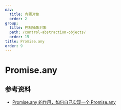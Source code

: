 ```yaml
---
nav:
  title: 内置对象
  order: 2
group:
  title: 控制抽象对象
  path: /control-abstraction-objects/
  order: 15
title: Promise.any
order: 9
---
```


# Promise.any

## 参考资料

- [Promise.any 的作用，如何自己实现一个 Promise.any](https://juejin.cn/post/6965596525388890142)
